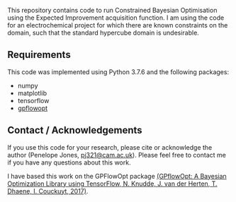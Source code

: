 This repository contains code to run Constrained Bayesian Optimisation using the Expected Improvement acquisition function. 
I am using the code for an electrochemical project for which there are known constraints on the domain, such that the 
standard hypercube domain is undesirable. 

## Requirements
This code was implemented using Python 3.7.6 and the following packages:
- numpy
- matplotlib
- tensorflow
- [gpflowopt](https://github.com/GPflow/GPflowOpt)

## Contact / Acknowledgements
If you use this code for your research, please cite or acknowledge the author (Penelope Jones, pj321@cam.ac.uk). 
Please feel free to contact me if you have any questions about this work.

I have based this work on the GPFlowOpt package [(GPflowOpt: A Bayesian Optimization Library using TensorFlow, 
N. Knudde, J. van der Herten, T. Dhaene, I. Couckuyt, 2017)](https://arxiv.org/abs/1711.03845).